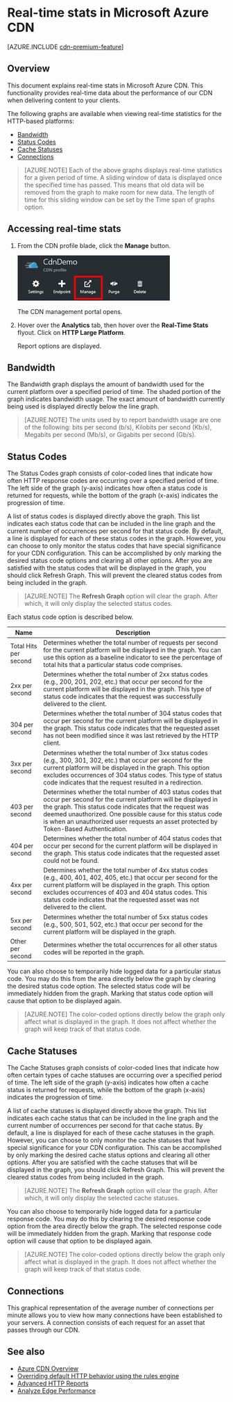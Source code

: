 <properties
	pageTitle="CDN - Real-Time-Stats"
	description="Real-time stats in Microsoft Azure CDN. Real-Time Statistics provides real-time data about the performance of our CDN when delivering content to your clients."
	services="cdn"
	documentationCenter=".NET"
	authors="camsoper"
	manager="erikre"
	editor=""/>

<tags
	ms.service="cdn"
	ms.workload="tbd"
	ms.tgt_pltfrm="na"
	ms.devlang="na"
	ms.topic="article"
	ms.date="05/11/2016"
	ms.author="casoper"/>

# Real-time stats in Microsoft Azure CDN

[AZURE.INCLUDE [cdn-premium-feature](../../includes/cdn-premium-feature.md)]

## Overview

This document explains real-time stats in Microsoft Azure CDN. This functionality provides real-time data about the performance of our CDN when delivering content to your clients.

The following graphs are available when viewing real-time statistics for the HTTP-based platforms:

* [Bandwidth](#bandwidth)
* [Status Codes](#status-codes)
* [Cache Statuses](#cache-statuses)
* [Connections](#connections)

> [AZURE.NOTE] Each of the above graphs displays real-time statistics for a given period of time. A sliding window of data is displayed once the specified time has passed. This means that old data will be removed from the graph to make room for new data. The length of time for this sliding window can be set by the Time span of graphs option.

## Accessing real-time stats

1. From the CDN profile blade, click the **Manage** button.

	![CDN profile blade manage button](./media/cdn-real-time-stats/cdn-manage-btn.png)

	The CDN management portal opens.

2. Hover over the **Analytics** tab, then hover over the **Real-Time Stats** flyout.  Click on **HTTP Large Platform**.

	Report options are displayed.

## Bandwidth

The Bandwidth graph displays the amount of bandwidth used for the current platform over a specified period of time. The shaded portion of the graph indicates bandwidth usage. The exact amount of bandwidth currently being used is displayed directly below the line graph.

> [AZURE.NOTE] The units used by to report bandwidth usage are one of the following: bits per second (b/s), Kilobits per second (Kb/s), Megabits per second (Mb/s), or Gigabits per second (Gb/s).

## Status Codes

The Status Codes graph consists of color-coded lines that indicate how often HTTP response codes are occurring over a specified period of time. The left side of the graph (y-axis) indicates how often a status code is returned for requests, while the bottom of the graph (x-axis) indicates the progression of time.

A list of status codes is displayed directly above the graph. This list indicates each status code that can be included in the line graph and the current number of occurrences per second for that status code. By default, a line is displayed for each of these status codes in the graph. However, you can choose to only monitor the status codes that have special significance for your CDN configuration. This can be accomplished by only marking the desired status code options and clearing all other options. After you are satisfied with the status codes that will be displayed in the graph, you should click Refresh Graph. This will prevent the cleared status codes from being included in the graph.

> [AZURE.NOTE] The **Refresh Graph** option will clear the graph. After which, it will only display the selected status codes.

Each status code option is described below.

Name | Description
-----|------------
Total Hits per second | Determines whether the total number of requests per second for the current platform will be displayed in the graph. You can use this option as a baseline indicator to see the percentage of total hits that a particular status code comprises.
2xx per second | Determines whether the total number of 2xx status codes (e.g., 200, 201, 202, etc.) that occur per second for the current platform will be displayed in the graph. This type of status code indicates that the request was successfully delivered to the client.
304 per second | Determines whether the total number of 304 status codes that occur per second for the current platform will be displayed in the graph. This status code indicates that the requested asset has not been modified since it was last retrieved by the HTTP client.
3xx per second | Determines whether the total number of 3xx status codes (e.g., 300, 301, 302, etc.) that occur per second for the current platform will be displayed in the graph. This option excludes occurrences of 304 status codes. This type of status code indicates that the request resulted in a redirection.
403 per second | Determines whether the total number of 403 status codes that occur per second for the current platform will be displayed in the graph. This status code indicates that the request was deemed unauthorized. One possible cause for this status code is when an unauthorized user requests an asset protected by Token-Based Authentication.
404 per second | Determines whether the total number of 404 status codes that occur per second for the current platform will be displayed in the graph. This status code indicates that the requested asset could not be found.
4xx per second | Determines whether the total number of 4xx status codes (e.g., 400, 401, 402, 405, etc.) that occur per second for the current platform will be displayed in the graph. This option excludes occurrences of 403 and 404 status codes. This status code indicates that the requested asset was not delivered to the client.
5xx per second | Determines whether the total number of 5xx status codes (e.g., 500, 501, 502, etc.) that occur per second for the current platform will be displayed in the graph.
Other per second | Determines whether the total occurrences for all other status codes will be reported in the graph.

You can also choose to temporarily hide logged data for a particular status code. You may do this from the area directly below the graph by clearing the desired status code option. The selected status code will be immediately hidden from the graph. Marking that status code option will cause that option to be displayed again.

> [AZURE.NOTE] The color-coded options directly below the graph only affect what is displayed in the graph. It does not affect whether the graph will keep track of that status code.

## Cache Statuses

The Cache Statuses graph consists of color-coded lines that indicate how often certain types of cache statuses are occurring over a specified period of time. The left side of the graph (y-axis) indicates how often a cache status is returned for requests, while the bottom of the graph (x-axis) indicates the progression of time.

A list of cache statuses is displayed directly above the graph. This list indicates each cache status that can be included in the line graph and the current number of occurrences per second for that cache status. By default, a line is displayed for each of these cache statuses in the graph. However, you can choose to only monitor the cache statuses that have special significance for your CDN configuration. This can be accomplished by only marking the desired cache status options and clearing all other options. After you are satisfied with the cache statuses that will be displayed in the graph, you should click Refresh Graph. This will prevent the cleared status codes from being included in the graph.

> [AZURE.NOTE] The **Refresh Graph** option will clear the graph. After which, it will only display the selected cache statuses.

You can also choose to temporarily hide logged data for a particular response code. You may do this by clearing the desired response code option from the area directly below the graph. The selected response code will be immediately hidden from the graph. Marking that response code option will cause that option to be displayed again.

> [AZURE.NOTE] The color-coded options directly below the graph only affect what is displayed in the graph. It does not affect whether the graph will keep track of that status code.

## Connections

This graphical representation of the average number of connections per minute allows you to view how many connections have been established to your servers. A connection consists of each request for an asset that passes through our CDN.

## See also
* [Azure CDN Overview](cdn-overview.md)
* [Overriding default HTTP behavior using the rules engine](cdn-rules-engine.md)
* [Advanced HTTP Reports](cdn-advanced-http-reports.md)
* [Analyze Edge Performance](cdn-edge-performance.md)
